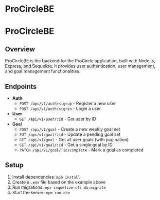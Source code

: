 # ProCircleBE

# ProCircleBE

## Overview
ProCircleBE is the backend for the ProCircle application, built with Node.js, Express, and Sequelize. It provides user authentication, user management, and goal management functionalities.

## Endpoints
- **Auth**
  - `POST /api/v1/auth/signup` - Register a new user
  - `POST /api/v1/auth/signin` - Login a user
- **User**
  - `GET /api/v1/user/:id` - Get user by ID
- **Goal**
  - `POST /api/v1/goal` - Create a new weekly goal set
  - `PUT /api/v1/goal/:id` - Update a pending goal set
  - `GET /api/v1/goal` - Get all user goals (with pagination)
  - `GET /api/v1/goal/:id` - Get a single goal by ID
  - `PATCH /api/v1/goal/:id/complete` - Mark a goal as completed

## Setup
1. Install dependencies: `npm install`
2. Create a `.env` file based on the example above
3. Run migrations: `npx sequelize-cli db:migrate`
4. Start the server: `npm run dev`